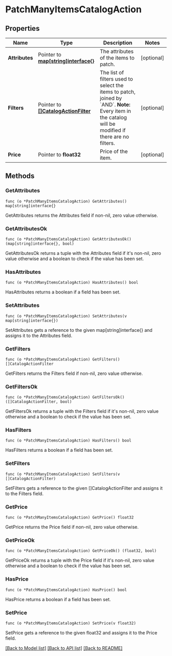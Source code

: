 # PatchManyItemsCatalogAction

## Properties

Name | Type | Description | Notes
------------ | ------------- | ------------- | -------------
**Attributes** | Pointer to [**map[string]interface{}**](.md) | The attributes of the items to patch. | [optional] 
**Filters** | Pointer to [**[]CatalogActionFilter**](CatalogActionFilter.md) | The list of filters used to select the items to patch, joined by &#x60;AND&#x60;.  **Note:** Every item in the catalog will be modified if there are no filters.  | [optional] 
**Price** | Pointer to **float32** | Price of the item. | [optional] 

## Methods

### GetAttributes

`func (o *PatchManyItemsCatalogAction) GetAttributes() map[string]interface{}`

GetAttributes returns the Attributes field if non-nil, zero value otherwise.

### GetAttributesOk

`func (o *PatchManyItemsCatalogAction) GetAttributesOk() (map[string]interface{}, bool)`

GetAttributesOk returns a tuple with the Attributes field if it's non-nil, zero value otherwise
and a boolean to check if the value has been set.

### HasAttributes

`func (o *PatchManyItemsCatalogAction) HasAttributes() bool`

HasAttributes returns a boolean if a field has been set.

### SetAttributes

`func (o *PatchManyItemsCatalogAction) SetAttributes(v map[string]interface{})`

SetAttributes gets a reference to the given map[string]interface{} and assigns it to the Attributes field.

### GetFilters

`func (o *PatchManyItemsCatalogAction) GetFilters() []CatalogActionFilter`

GetFilters returns the Filters field if non-nil, zero value otherwise.

### GetFiltersOk

`func (o *PatchManyItemsCatalogAction) GetFiltersOk() ([]CatalogActionFilter, bool)`

GetFiltersOk returns a tuple with the Filters field if it's non-nil, zero value otherwise
and a boolean to check if the value has been set.

### HasFilters

`func (o *PatchManyItemsCatalogAction) HasFilters() bool`

HasFilters returns a boolean if a field has been set.

### SetFilters

`func (o *PatchManyItemsCatalogAction) SetFilters(v []CatalogActionFilter)`

SetFilters gets a reference to the given []CatalogActionFilter and assigns it to the Filters field.

### GetPrice

`func (o *PatchManyItemsCatalogAction) GetPrice() float32`

GetPrice returns the Price field if non-nil, zero value otherwise.

### GetPriceOk

`func (o *PatchManyItemsCatalogAction) GetPriceOk() (float32, bool)`

GetPriceOk returns a tuple with the Price field if it's non-nil, zero value otherwise
and a boolean to check if the value has been set.

### HasPrice

`func (o *PatchManyItemsCatalogAction) HasPrice() bool`

HasPrice returns a boolean if a field has been set.

### SetPrice

`func (o *PatchManyItemsCatalogAction) SetPrice(v float32)`

SetPrice gets a reference to the given float32 and assigns it to the Price field.


[[Back to Model list]](../README.md#documentation-for-models) [[Back to API list]](../README.md#documentation-for-api-endpoints) [[Back to README]](../README.md)


